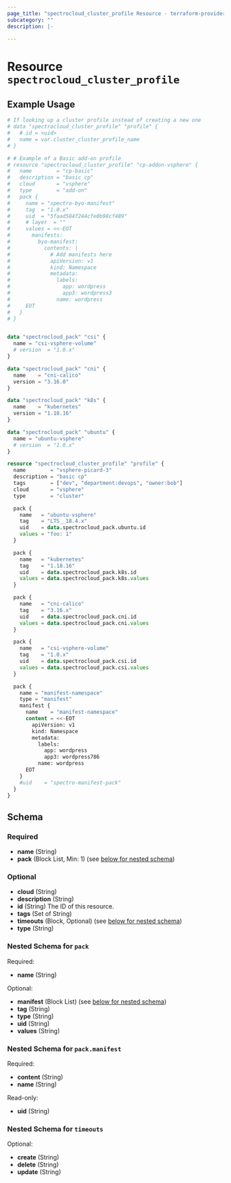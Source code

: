 ```yaml
---
page_title: "spectrocloud_cluster_profile Resource - terraform-provider-spectrocloud"
subcategory: ""
description: |-
  
---
```


# Resource `spectrocloud_cluster_profile`



## Example Usage

```terraform
# If looking up a cluster profile instead of creating a new one
# data "spectrocloud_cluster_profile" "profile" {
#   # id = <uid>
#   name = var.cluster_cluster_profile_name
# }

# # Example of a Basic add-on profile
# resource "spectrocloud_cluster_profile" "cp-addon-vsphere" {
#   name        = "cp-basic"
#   description = "basic cp"
#   cloud       = "vsphere"
#   type        = "add-on"
#   pack {
#     name = "spectro-byo-manifest"
#     tag  = "1.0.x"
#     uid  = "5faad584f244cfe0b98cf489"
#     # layer  = ""
#     values = <<-EOT
#       manifests:
#         byo-manifest:
#           contents: |
#             # Add manifests here
#             apiVersion: v1
#             kind: Namespace
#             metadata:
#               labels:
#                 app: wordpress
#                 app3: wordpress3
#               name: wordpress
#     EOT
#   }
# }


data "spectrocloud_pack" "csi" {
  name = "csi-vsphere-volume"
  # version  = "1.0.x"
}

data "spectrocloud_pack" "cni" {
  name    = "cni-calico"
  version = "3.16.0"
}

data "spectrocloud_pack" "k8s" {
  name    = "kubernetes"
  version = "1.18.16"
}

data "spectrocloud_pack" "ubuntu" {
  name = "ubuntu-vsphere"
  # version  = "1.0.x"
}

resource "spectrocloud_cluster_profile" "profile" {
  name        = "vsphere-picard-3"
  description = "basic cp"
  tags        = ["dev", "department:devops", "owner:bob"]
  cloud       = "vsphere"
  type        = "cluster"

  pack {
    name   = "ubuntu-vsphere"
    tag    = "LTS__18.4.x"
    uid    = data.spectrocloud_pack.ubuntu.id
    values = "foo: 1"
  }

  pack {
    name   = "kubernetes"
    tag    = "1.18.16"
    uid    = data.spectrocloud_pack.k8s.id
    values = data.spectrocloud_pack.k8s.values
  }

  pack {
    name   = "cni-calico"
    tag    = "3.16.x"
    uid    = data.spectrocloud_pack.cni.id
    values = data.spectrocloud_pack.cni.values
  }

  pack {
    name   = "csi-vsphere-volume"
    tag    = "1.0.x"
    uid    = data.spectrocloud_pack.csi.id
    values = data.spectrocloud_pack.csi.values
  }

  pack {
    name = "manifest-namespace"
    type = "manifest"
    manifest {
      name    = "manifest-namespace"
      content = <<-EOT
        apiVersion: v1
        kind: Namespace
        metadata:
          labels:
            app: wordpress
            app3: wordpress786
          name: wordpress
      EOT
    }
    #uid    = "spectro-manifest-pack"
  }
}
```

## Schema

### Required

- **name** (String)
- **pack** (Block List, Min: 1) (see [below for nested schema](#nestedblock--pack))

### Optional

- **cloud** (String)
- **description** (String)
- **id** (String) The ID of this resource.
- **tags** (Set of String)
- **timeouts** (Block, Optional) (see [below for nested schema](#nestedblock--timeouts))
- **type** (String)

<a id="nestedblock--pack"></a>
### Nested Schema for `pack`

Required:

- **name** (String)

Optional:

- **manifest** (Block List) (see [below for nested schema](#nestedblock--pack--manifest))
- **tag** (String)
- **type** (String)
- **uid** (String)
- **values** (String)

<a id="nestedblock--pack--manifest"></a>
### Nested Schema for `pack.manifest`

Required:

- **content** (String)
- **name** (String)

Read-only:

- **uid** (String)



<a id="nestedblock--timeouts"></a>
### Nested Schema for `timeouts`

Optional:

- **create** (String)
- **delete** (String)
- **update** (String)


